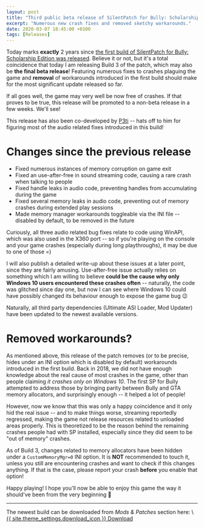```yaml
---
layout: post
title: "Third public beta release of SilentPatch for Bully: Scholarship Edition!"
excerpt: "Numerous new crash fixes and removed sketchy workarounds."
date: 2020-03-07 18:45:00 +0100
tags: [Releases]
---
```


Today marks **exactly** 2 years since
[the first build of SilentPatch for Bully: Scholarship Edition was released](https://twitter.com/__silent_/status/971434668129218566).
Believe it or not, but it's a total coincidence that today I am releasing Build 3 of the patch,
which may also be **the final beta release**! Featuring numerous fixes to crashes plaguing the game and **removal**
of workarounds introduced in the first build should make for the most significant update released so far.

If all goes well, the game may very well be now free of crashes.
If that proves to be true, this release will be promoted to a non-beta release in a few weeks. We'll see!

This release has also been co-developed by [P3ti](https://github.com/P3ti) -- hats off to him for figuring most
of the audio related fixes introduced in this build!

# Changes since the previous release
* Fixed numerous instances of memory corruption on game exit
* Fixed an use-after-free in sound streaming code, causing a rare crash when talking to people
* Fixed handle leaks in audio code, preventing handles from accumulating during the game
* Fixed several memory leaks in audio code, preventing out of memory crashes during extended play sessions
* Made memory manager workarounds toggleable via the INI file -- disabled by default, to be removed in the future

Curiously, all three audio related bug fixes relate to code using WinAPI, which was also used in the X360 port --
so if you're playing on the console and your game crashes (especially during long playthroughs), it may be due to one of those =)

I will also publish a detailed write-up about these issues at a later point, since they are fairly amusing.
Use-after-free issue actually relies on something which I am willing to believe **could be the cause why only Windows 10 users
encountered these crashes often**
-- naturally, the code was glitched since day one, but now I can see where Windows 10 could have possibly changed its
behaviour enough to expose the game bug 😉

Naturally, all third party dependencies (Ultimate ASI Loader, Mod Updater) have been updated to the newest available versions.

# Removed workarounds?
As mentioned above, this release of the patch removes (or to be precise, hides under an INI option which is disabled by default)
workarounds introduced in the first build. Back in 2018, we did not have enough knowledge about the real cause of most crashes
in the game, other than people claiming _it crashes only on Windows 10_. The first SP for Bully attempted to address those
by bringing parity between Bully and GTA memory allocators, and surprisingly enough -- it helped a lot of people!

However, now we know that this was only a happy coincidence and it only hid the real issue -- and to make things worse,
streaming reportedly regressed, making the game not release resources related to unloaded areas properly.
This is theoretized to be the reason behind the remaining crashes people had with SP installed,
especially since they did seem to be "out of memory" crashes.

As of Build 3, changes related to memory allocators have been hidden under a `CustomMemoryMgr=0` INI option.
It is **NOT** recommended to touch it, unless you still are encountering crashes and want to check if this changes anything.
If that is the case, please report your crash **before** you enable that option!

Happy playing! I hope you'll now be able to enjoy this game the way it should've been from the very beginning 🙂

***

The newest build can be downloaded from *Mods & Patches* section here: \\
<a href="{% link _games/bully.md %}#silentpatch" class="button" role="button" target="_blank">{{ site.theme_settings.download_icon }} Download</a>
